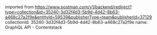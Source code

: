 imported from https://www.postman.com/v1/backend/redirect?type=collection&id=35240-3d32f4d3-5b9d-4d42-8b63-a468c27a2f9e&entityId=59539&publisherType=team&publisherId=37129
collectionId: 35240-3d32f4d3-5b9d-4d42-8b63-a468c27a2f9e
name: GraphQL API - Contentstack